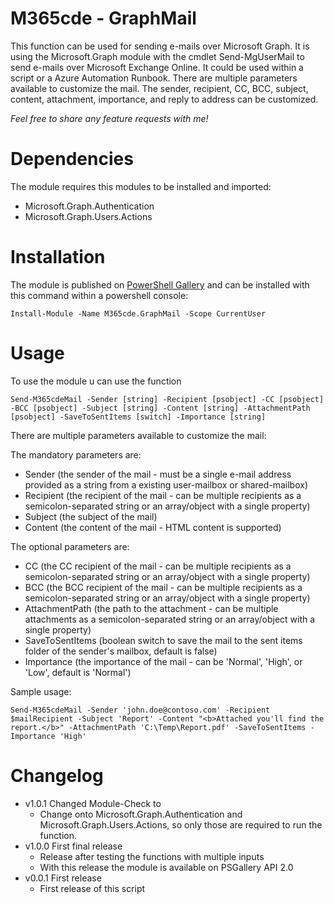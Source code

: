 # M365cde - GraphMail
This function can be used for sending e-mails over Microsoft Graph. It is using the Microsoft.Graph module with the cmdlet Send-MgUserMail to send e-mails over Microsoft Exchange Online. It could be used within a script or a Azure Automation Runbook.
There are multiple parameters available to customize the mail. The sender, recipient, CC, BCC, subject, content, attachment, importance, and reply to address can be customized. 

_Feel free to share any feature requests with me!_

# Dependencies
The module requires this modules to be installed and imported:
- Microsoft.Graph.Authentication
- Microsoft.Graph.Users.Actions

# Installation
The module is published on [PowerShell Gallery](https://www.powershellgallery.com/packages/M365cde.GraphMail/) and can be installed with this command within a powershell console:

    Install-Module -Name M365cde.GraphMail -Scope CurrentUser

# Usage
To use the module u can use the function
```
Send-M365cdeMail -Sender [string] -Recipient [psobject] -CC [psobject] -BCC [psobject] -Subject [string] -Content [string] -AttachmentPath [psobject] -SaveToSentItems [switch] -Importance [string]
```

There are multiple parameters available to customize the mail:

The mandatory parameters are:
- Sender (the sender of the mail - must be a single e-mail address provided  as a string from a existing user-mailbox or shared-mailbox)
- Recipient (the recipient of the mail - can be multiple recipients as a semicolon-separated string or an array/object with a single property)
- Subject (the subject of the mail)
- Content (the content of the mail - HTML content is supported)

The optional parameters are:
- CC (the CC recipient of the mail - can be multiple recipients as a semicolon-separated string or an array/object with a single property)
- BCC (the BCC recipient of the mail - can be multiple recipients as a semicolon-separated string or an array/object with a single property)
- AttachmentPath (the path to the attachment - can be multiple attachments as a semicolon-separated string or an array/object with a single property)
- SaveToSentItems (boolean switch to save the mail to the sent items folder of the sender's mailbox, default is false)
- Importance (the importance of the mail - can be 'Normal', 'High', or 'Low', default is 'Normal')

Sample usage:
```
Send-M365cdeMail -Sender 'john.doe@contoso.com' -Recipient $mailRecipient -Subject 'Report' -Content "<b>Attached you'll find the report.</b>" -AttachmentPath 'C:\Temp\Report.pdf' -SaveToSentItems -Importance 'High'
```

# Changelog
- v1.0.1 Changed Module-Check to
  - Change onto Microsoft.Graph.Authentication and Microsoft.Graph.Users.Actions, so only those are required to run the function.
- v1.0.0 First final release
  - Release after testing the functions with multiple inputs
  - With this release the module is available on PSGallery API 2.0
- v0.0.1 First release
  - First release of this script
